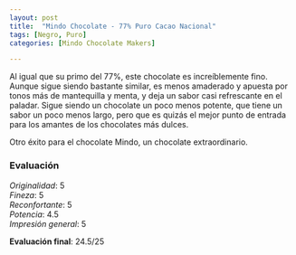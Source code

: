 ```yaml
---
layout: post
title:  "Mindo Chocolate - 77% Puro Cacao Nacional"
tags: [Negro, Puro] 
categories: [Mindo Chocolate Makers]

---
```



Al igual que su primo del 77%, este chocolate es increíblemente fino. Aunque sigue siendo bastante similar, es menos amaderado y apuesta por tonos más de mantequilla y menta, y deja un sabor casi refrescante en el paladar. Sigue siendo un chocolate un poco menos potente, que tiene un sabor un poco menos largo, pero que es quizás el mejor punto de entrada para los amantes de los chocolates más dulces.

Otro éxito para el chocolate Mindo, un chocolate extraordinario.

### Evaluación

_Originalidad_: 5  
_Fineza_: 5  
_Reconfortante_: 5  
_Potencia_: 4.5  
_Impresión general_: 5

**Evaluación final**: 24.5/25
